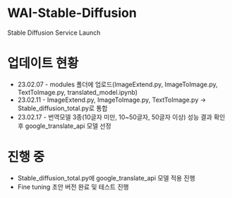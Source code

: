 # WAI-Stable-Diffusion
Stable Diffusion Service Launch

# 업데이트 현황
- 23.02.07 - modules 폴더에 업로드(ImageExtend.py, ImageToImage.py, TextToImage.py, translated_model.ipynb)
- 23.02.11 - ImageExtend.py, ImageToImage.py, TextToImage.py -> Stable_diffusion_total.py로 통합
- 23.02.17 - 번역모델 3종(10글자 미만, 10~50글자, 50글자 이상) 성능 결과 확인 후 google_translate_api 모델 선정

# 진행 중
- Stable_diffusion_total.py에 google_translate_api 모델 적용 진행
- Fine tuning 초안 버전 완료 및 테스트 진행

